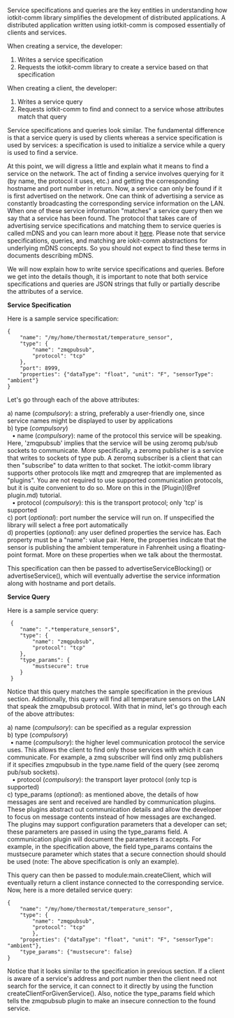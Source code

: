 
Service specifications and queries are the key entities in understanding how iotkit-comm library simplifies the development of
distributed applications. A distributed application written using iotkit-comm is composed essentially of clients and services.

When creating a service, the developer:

1) Writes a service specification <BR>
2) Requests the iotkit-comm library to create a service based on that specification <BR>

When creating a client, the developer:

1) Writes a service query <BR>
2) Requests iotkit-comm to find and connect to a service whose attributes match that query <BR>

Service specifications and queries look similar. The fundamental difference is that a service query is used
by clients whereas a service specification is used by services: a specification is used to initialize a service while a
query is used to find a service.

At this point, we will digress a little and explain what it means to find a service on the network. The act of finding
a service involves querying for it (by name, the protocol it uses, etc.) and getting the corresponding hostname and
port number in return. Now, a service can only be found if it is first advertised on the network. One can think of
advertising a service as constantly broadcasting the corresponding service information on the LAN.
When one of these service information "matches" a service query then we say that a service has been found.
The protocol that takes care of advertising service specifications and matching them to service queries is called mDNS
and you can learn more about it [here](http://en.wikipedia.org/wiki/Multicast_DNS).
Please note that service specifications, queries, and matching are iokit-comm abstractions for underlying mDNS concepts.
So you should not expect to find these terms in documents describing mDNS.

We will now explain how to write service specifications and queries. Before we get into the details though, it is
important to note that both service specifications and queries are JSON strings that fully or partially describe the
attributes of a service.

<B> Service Specification </B>

Here is a sample service specification:

    {
        "name": "/my/home/thermostat/temperature_sensor",
        "type": {
            "name": "zmqpubsub",
            "protocol": "tcp"
        },
        "port": 8999,
        "properties": {"dataType": "float", "unit": "F", "sensorType": "ambient"}
    }

Let's go through each of the above attributes:

a) name (<I>compulsory</I>): a string, preferably a user-friendly one, since service names might be displayed to user by
applications <BR>
b) type (<I>compulsory</I>) <BR>
    &ensp; &bull; name (<I>compulsory</I>): name of the protocol this service will be speaking. Here, 'zmqpubsub' implies that the
        service will be using zeromq pub/sub sockets to communicate. More specifically, a zeromq publisher is a
        service that writes to sockets of type pub. A zeromq subscriber is a client that can then "subscribe" to data
        written to that socket. The iotkit-comm library supports other protocols like mqtt and zmqreqrep that are implemented
        as "plugins". You are not required to use supported communication protocols, but it is quite convenient to do
        so. More on this in the [Plugin](@ref plugin.md) tutorial. <BR>
    &ensp; &bull; protocol (<I>compulsory</I>): this is the transport protocol; only 'tcp' is supported <BR>
c) port (<I>optional</I>): port number the service will run on. If unspecified the library will select a free port automatically <BR>
d) properties (<I>optional</I>): any user defined properties the service has. Each property must be a "name": value pair.
Here, the properties indicate that the sensor is publishing the ambient temperature in Fahrenheit using a
floating-point format. More on these properties when we talk about the thermostat. <BR>

This specification can then be passed to advertiseServiceBlocking() or advertiseService(), which will eventually advertise
the service information along with hostname and port details.

<B> Service Query </B>

Here is a sample service query:

     {
        "name": ".*temperature_sensor$",
        "type": {
            "name": "zmqpubsub",
            "protocol": "tcp"
        },
        "type_params": {
            "mustsecure": true
        }
     }

Notice that this query matches the sample specification in the previous section. Additionally, this query will find
all temperature sensors on the LAN that speak the zmqpubsub protocol. With that in mind, let's go through each of the
above attributes:

a) name (<I>compulsory</I>): can be specified as a regular expression <BR>
b) type (<I>compulsory</I>) <BR>
    &ensp;&bull; name (<I>compulsory</I>): the higher level communication protocol the service uses. This allows the client to find
        only those services with which it can communicate. For example, a zmq subscriber will find only zmq
        publishers if it specifies zmqpubsub in the type.name field of the query (see zeromq pub/sub sockets). <BR>
    &ensp; &bull; protocol (<I>compulsory</I>): the transport layer protocol (only tcp is supported) <BR>
c) type_params (<I>optional</I>): as mentioned above, the details of how messages are sent and received are handled by
communication plugins. These plugins abstract out communication details and allow the developer to focus on message
contents instead of how messages are exchanged. The plugins may support configuration parameters that a developer can
set; these parameters are passed in using the type_params field. A communication plugin will document the parameters
it accepts. For example, in the specification above, the field type_params contains the mustsecure parameter which states
that a secure connection should should be used (note: The above specification is only an example). <BR>

This query can then be passed to module:main.createClient, which will eventually return a client instance connected
to the corresponding service. Now, here is a more detailed service query:

    {
        "name": "/my/home/thermostat/temperature_sensor",
        "type": {
            "name": "zmqpubsub",
            "protocol": "tcp"
            },
        "properties": {"dataType": "float", "unit": "F", "sensorType": "ambient"},
        "type_params": {"mustsecure": false}
    }

Notice that it looks similar to the specification in previous section. If a client is aware of a service's address and
port number then the client need not search for the service, it can connect to it directly by using the function
createClientForGivenService(). Also, notice the type_params field which
tells the zmqpubsub plugin to make an insecure connection to the found service.
